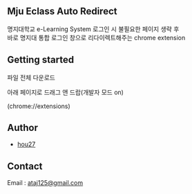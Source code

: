 ## Mju Eclass Auto Redirect

명지대학교 e-Learning System 로그인 시 불필요한 페이지 생략 후  
바로 명지대 통합 로그인 창으로 리다이렉트해주는 chrome extension

## Getting started

파일 전체 다운로드

아래 페이지로 드래그 앤 드랍(개발자 모드 on)

(chrome://extensions)

## Author

- [hou27](https://github.com/hou27)

## Contact

Email : ataj125@gmail.com
